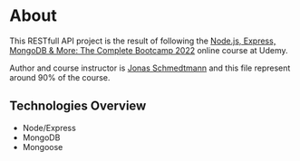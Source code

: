 # About

This RESTfull API project is the result of following the [Node.js, Express, MongoDB & More: The Complete Bootcamp 2022](https://www.udemy.com/course/nodejs-express-mongodb-bootcamp/) online course at Udemy. 

Author and course instructor is [Jonas Schmedtmann](https://www.udemy.com/course/nodejs-express-mongodb-bootcamp/#instructor-1) and this file represent around 90% of the course.

## Technologies Overview

* Node/Express
* MongoDB
* Mongoose
